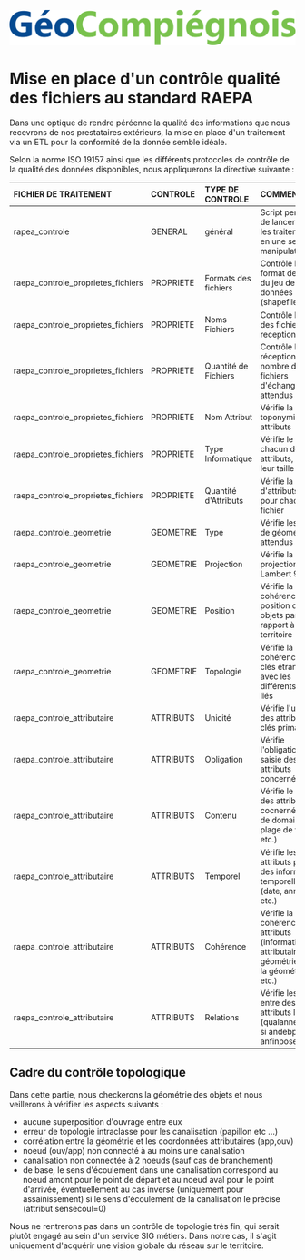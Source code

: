 ![picto](/doc/img/new_logo_geocompiegnois.png )

# Mise en place d'un contrôle qualité des fichiers au standard RAEPA

Dans une optique de rendre péréenne la qualité des informations que nous recevrons de nos prestataires extérieurs, la mise en place d'un traitement via un ETL pour la conformité de la donnée semble idéale.

Selon la norme ISO 19157 ainsi que les différents protocoles de contrôle de la qualité des données disponibles, nous appliquerons la directive suivante :

|FICHIER DE TRAITEMENT|CONTROLE|TYPE DE CONTROLE|COMMENTAIRES|
|:---|:---|:---|:---|
|rapea_controle|GENERAL|général|Script permettant de lancer tous les traitements en une seule manipulation|
|raepa_controle_proprietes_fichiers|PROPRIETE|Formats des fichiers|Contrôle le format de fichier du jeu de données (shapefile)|
|raepa_controle_proprietes_fichiers|PROPRIETE|Noms Fichiers|Contrôle le nom des fichiers receptionnés|
|raepa_controle_proprietes_fichiers|PROPRIETE|Quantité de Fichiers|Contrôle la réception du bon nombre de fichiers d'échanges attendus|
|raepa_controle_proprietes_fichiers|PROPRIETE|Nom Attribut|Vérifie la toponymie des attributs|
|raepa_controle_proprietes_fichiers|PROPRIETE|Type Informatique|Vérifie le type de chacun des attributs, et de leur taille|
|raepa_controle_proprietes_fichiers|PROPRIETE|Quantité d'Attributs|Vérifie la quantité d'attributs reçus pour chaque fichier|
|raepa_controle_geometrie|GEOMETRIE|Type|Vérifie les types de géométrie attendus|
|raepa_controle_geometrie|GEOMETRIE|Projection|Vérifie la projection en Lambert 93|
|raepa_controle_geometrie|GEOMETRIE|Position|Vérifie la cohérence de la position des objets par rapport à notre territoire|
|raepa_controle_geometrie|GEOMETRIE|Topologie|Vérifie la cohérence des clés étrangères avec les différents objets liés|
|raepa_controle_attributaire|ATTRIBUTS|Unicité|Vérifie l'unicité des attributs de clés primaires|
|raepa_controle_attributaire|ATTRIBUTS|Obligation|Vérifie l'obligation de saisie des attributs concernés|
|raepa_controle_attributaire|ATTRIBUTS|Contenu|Vérifie le contenu des attributs cocnernés (liste de domaines, plage de valeurs, etc.)|
|raepa_controle_attributaire|ATTRIBUTS|Temporel|Vérifie les attributs portant des informations temporelles (date, années, etc.)|
|raepa_controle_attributaire|ATTRIBUTS|Cohérence|Vérifie la cohérence des attributs (informations attributaires des géométrie avec la géométrie, etc.)|
|raepa_controle_attributaire|ATTRIBUTS|Relations|Vérifie les liens entre des attributs liés (qualannee saisi si andebpose = anfinpose, etc.)|

## Cadre du contrôle topologique

Dans cette partie, nous checkerons la géométrie des objets et nous veillerons à vérifier les aspects suivants :

* aucune superposition d'ouvrage entre eux
* erreur de topologie intraclasse pour les canalisation (papillon etc ...)
* corrélation entre la géométrie et les coordonnées attributaires (app,ouv)
* noeud (ouv/app) non connecté à au moins une canalisation
* canalisation non connectée à 2 noeuds (sauf cas de branchement)
* de base, le sens d'écoulement dans une canalisation correspond au noeud amont pour le point de départ et au noeud aval pour le point d'arrivée, éventuellement au cas inverse (uniquement pour assainissement) si le sens d'écoulement de la canalisation le précise (attribut sensecoul=0)

Nous ne rentrerons pas dans un contrôle de topologie très fin, qui serait plutôt engagé au sein d'un service SIG métiers. 
Dans notre cas, il s'agit uniquement d'acquérir une vision globale du réseau sur le territoire.

